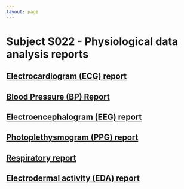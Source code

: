 ```yaml
---
layout: page
---
```


# Subject S022 - Physiological data analysis reports

## [Electrocardiogram (ECG) report](./ecg/README.md)

## [Blood Pressure (BP) Report](./bp/README.md)

## [Electroencephalogram (EEG) report](./eeg/README.md)

## [Photoplethysmogram (PPG) report](./ppg/README.md)

## [Respiratory report](./rsp/README.md)

## [Electrodermal activity (EDA) report](./eda/README.md)

